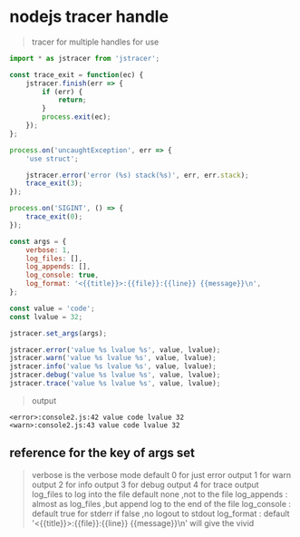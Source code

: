 # nodejs tracer handle
> tracer for multiple handles for use

```js
import * as jstracer from 'jstracer';

const trace_exit = function(ec) {
    jstracer.finish(err => {
        if (err) {
            return;
        }
        process.exit(ec);
    });
};

process.on('uncaughtException', err => {
    'use struct';

    jstracer.error('error (%s) stack(%s)', err, err.stack);
    trace_exit(3);
});

process.on('SIGINT', () => {
    trace_exit(0);
});

const args = {
    verbose: 1,
    log_files: [],
    log_appends: [],
    log_console: true,
    log_format: '<{{title}}>:{{file}}:{{line}} {{message}}\n',
};

const value = 'code';
const lvalue = 32;

jstracer.set_args(args);

jstracer.error('value %s lvalue %s', value, lvalue);
jstracer.warn('value %s lvalue %s', value, lvalue);
jstracer.info('value %s lvalue %s', value, lvalue);
jstracer.debug('value %s lvalue %s', value, lvalue);
jstracer.trace('value %s lvalue %s', value, lvalue);
```

> output 
```shell
<error>:console2.js:42 value code lvalue 32
<warn>:console2.js:43 value code lvalue 32
```

## reference for the key of args set
>  verbose  is the verbose mode default 0 for just error output 
>            1 for warn output
>            2 for info output
>            3 for debug output
>            4 for trace output <br>
>  log_files  to log into the file default none ,not to the file 
>  log_appends : almost as log_files ,but append log to the end of the file
>  log_console : default true for stderr  if false ,no logout to stdout
>  log_format : default '<{{title}}>:{{file}}:{{line}} {{message}}\n' will give the vivid
